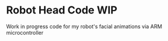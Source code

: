 # Robot Head Code WIP
 Work in progress code for my robot's facial animations via ARM microcontroller
